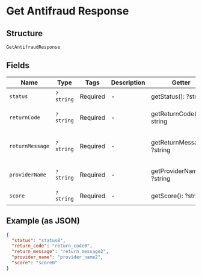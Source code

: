 
# Get Antifraud Response

## Structure

`GetAntifraudResponse`

## Fields

| Name | Type | Tags | Description | Getter | Setter |
|  --- | --- | --- | --- | --- | --- |
| `status` | `?string` | Required | - | getStatus(): ?string | setStatus(?string status): void |
| `returnCode` | `?string` | Required | - | getReturnCode(): ?string | setReturnCode(?string returnCode): void |
| `returnMessage` | `?string` | Required | - | getReturnMessage(): ?string | setReturnMessage(?string returnMessage): void |
| `providerName` | `?string` | Required | - | getProviderName(): ?string | setProviderName(?string providerName): void |
| `score` | `?string` | Required | - | getScore(): ?string | setScore(?string score): void |

## Example (as JSON)

```json
{
  "status": "status8",
  "return_code": "return_code0",
  "return_message": "return_message2",
  "provider_name": "provider_name2",
  "score": "score0"
}
```


